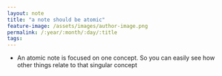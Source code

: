 ```yaml
---
layout: note
title: "a note should be atomic"
feature-image: /assets/images/author-image.png
permalink: /:year/:month/:day/:title
tags:
---
```


- An atomic note is focused on one concept. So you can easily see how other things relate to that singular concept
